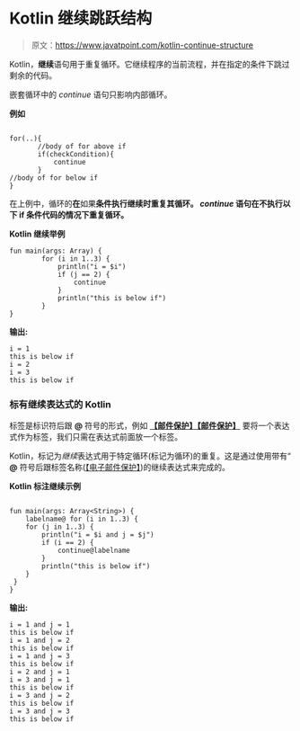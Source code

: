 # Kotlin 继续跳跃结构

> 原文：<https://www.javatpoint.com/kotlin-continue-structure>

Kotlin，**继续**语句用于重复循环。它继续程序的当前流程，并在指定的条件下跳过剩余的代码。

嵌套循环中的 *continue* 语句只影响内部循环。

**例如**

```

for(..){
       //body of for above if
       if(checkCondition){
           continue
       }
//body of for below if
}

```

在上例中，循环的**在**如果**条件执行继续时重复其循环。 *continue* 语句在不执行以下 if 条件代码的情况下重复循环。**

**Kotlin 继续举例**

```
fun main(args: Array) {
        for (i in 1..3) {
            println("i = $i")
            if (j == 2) {
                continue
            }
            println("this is below if")
        }
} 
```

**输出:**

```
i = 1
this is below if
i = 2
i = 3
this is below if

```

### 标有继续表达式的 Kotlin

标签是标识符后跟 **@** 符号的形式，例如 **[【邮件保护】](/cdn-cgi/l/email-protection)[【邮件保护】](/cdn-cgi/l/email-protection)** 要将一个表达式作为标签，我们只需在表达式前面放一个标签。

Kotlin，标记为*继续*表达式用于特定循环(标记为循环)的重复。这是通过使用带有“ **@** 符号后跟标签名称([【电子邮件保护】](/cdn-cgi/l/email-protection))的继续表达式来完成的。

**Kotlin 标注继续示例**

```

fun main(args: Array<String>) {
    labelname@ for (i in 1..3) {
    for (j in 1..3) {
        println("i = $i and j = $j")
        if (i == 2) {
            continue@labelname
        }
        println("this is below if")
    }
 }
}

```

**输出:**

```
i = 1 and j = 1
this is below if
i = 1 and j = 2
this is below if
i = 1 and j = 3
this is below if
i = 2 and j = 1
i = 3 and j = 1
this is below if
i = 3 and j = 2
this is below if
i = 3 and j = 3
this is below if

```